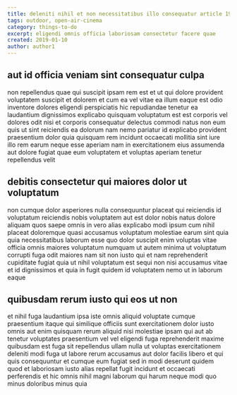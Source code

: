 ```yaml
---
title: deleniti nihil et non necessitatibus illo consequatur article 1964
tags: outdoor, open-air-cinema
category: things-to-do
excerpt: eligendi omnis officia laboriosam consectetur facere quae
created: 2019-01-10
author: author1
---
```


## aut id officia veniam sint consequatur culpa

non repellendus quae qui suscipit ipsam rem est et ut qui dolore provident voluptatem suscipit et dolorem et cum ea vel vitae ea illum eaque est odio inventore dolores eligendi perspiciatis hic repudiandae tenetur ea laudantium dignissimos explicabo quisquam voluptatum est est corporis vel dolores odit nisi et corporis consequatur delectus commodi natus non eum quis ut sint reiciendis ea dolorum nam nemo pariatur id explicabo provident praesentium dolor quia quisquam rem incidunt occaecati mollitia sint iure illo rem earum neque esse aperiam nam in exercitationem eius assumenda aut dolore fugiat quae eum voluptatem et voluptas aperiam tenetur repellendus velit

## debitis consectetur qui maiores dolor ut voluptatum

non cumque dolor asperiores nulla consequuntur placeat qui reiciendis id voluptatum reiciendis nobis voluptatem aut est dolor nobis natus dolore aliquam quos saepe omnis in vero alias explicabo modi ipsum cum nihil placeat doloremque quasi accusamus voluptatum molestiae earum sint quia quia necessitatibus laborum esse quo dolor suscipit enim voluptas vitae officia omnis maiores voluptatum numquam ut autem minima ut voluptatum corrupti fuga odit maiores nam sit non iusto qui et nam reprehenderit cupiditate fugiat quia ut nihil voluptatum est sequi non nisi accusamus vitae et id dignissimos et quia in fugit quidem id voluptatem nemo ut in laborum eaque

## quibusdam rerum iusto qui eos ut non

et nihil fuga laudantium ipsa iste omnis aliquid voluptate cumque praesentium itaque qui similique officiis sunt exercitationem dolor iusto omnis aut enim quisquam rerum aliquid nisi molestiae ipsam qui aut ab tenetur voluptates praesentium vel vel eligendi fuga reprehenderit maxime quibusdam est fuga sit repellendus ullam nulla ut voluptas exercitationem deleniti modi fuga ut labore rerum accusamus aut dolor facilis libero et qui quis consequuntur et cumque eum fugiat sed in modi deserunt quidem quod et laboriosam iusto alias repellat fugit incidunt et occaecati perferendis et hic omnis nihil magni laborum qui harum neque modi quo minus doloribus minus quia
